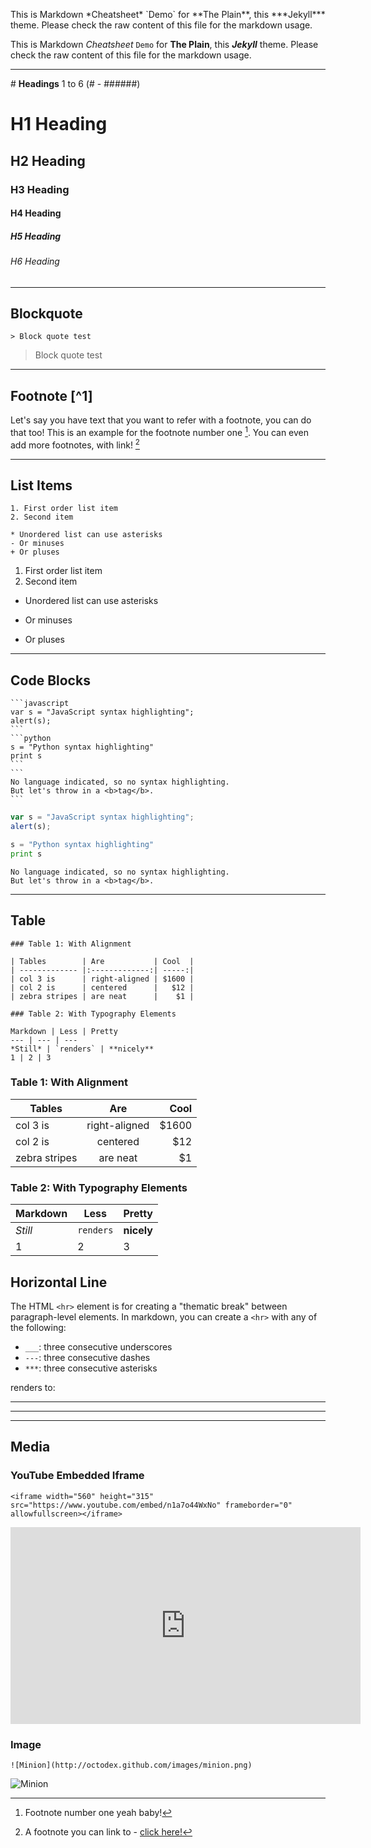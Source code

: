 
This is Markdown \*Cheatsheet* \`Demo\` for \*\*The Plain**, this \*\*\*Jekyll*** theme. Please check the raw content of this file for the markdown usage.

This is Markdown *Cheatsheet* `Demo` for **The Plain**, this ***Jekyll*** theme. Please check the raw content of this file for the markdown usage.

---

\# **Headings** 1 to 6 (# - ######)

# H1 Heading 
## H2 Heading
### H3 Heading
#### H4 Heading
##### H5 Heading
###### H6 Heading

---
## Blockquote

    > Block quote test

> Block quote test

---
## Footnote  [\^1]

Let's say you have text that you want to refer with a footnote, you can do that too! This is an example for the footnote number one [^1]. You can even add more footnotes, with link! [^2]

[^1]: Footnote number one yeah baby!

[^2]: A footnote you can link to - [click here!](#)

---

## List Items

	1. First order list item
	2. Second item
	
	* Unordered list can use asterisks
	- Or minuses
	+ Or pluses

1. First order list item
2. Second item

* Unordered list can use asterisks
- Or minuses
+ Or pluses
	
---

## Code Blocks

	```javascript
	var s = "JavaScript syntax highlighting";
	alert(s);
	```
	```python
	s = "Python syntax highlighting"
	print s
	```
	```
	No language indicated, so no syntax highlighting.
	But let's throw in a <b>tag</b>.
	```

```javascript
var s = "JavaScript syntax highlighting";
alert(s);
```

```python
s = "Python syntax highlighting"
print s
```

```
No language indicated, so no syntax highlighting.
But let's throw in a <b>tag</b>.
```

---
## Table
	
	### Table 1: With Alignment
	
	| Tables        | Are           | Cool  |
	| ------------- |:-------------:| -----:|
	| col 3 is      | right-aligned | $1600 |
	| col 2 is      | centered      |   $12 |
	| zebra stripes | are neat      |    $1 |
	
	### Table 2: With Typography Elements
	
	Markdown | Less | Pretty
	--- | --- | ---
	*Still* | `renders` | **nicely**
	1 | 2 | 3
	
### Table 1: With Alignment

| Tables        | Are           | Cool  |
| ------------- |:-------------:| -----:|
| col 3 is      | right-aligned | $1600 |
| col 2 is      | centered      |   $12 |
| zebra stripes | are neat      |    $1 |

### Table 2: With Typography Elements

Markdown | Less | Pretty
--- | --- | ---
*Still* | `renders` | **nicely**
1 | 2 | 3

## Horizontal Line

The HTML `<hr>` element is for creating a "thematic break" between paragraph-level elements. In markdown, you can create a `<hr>` with any of the following:

* `___`: three consecutive underscores
* `---`: three consecutive dashes
* `***`: three consecutive asterisks

renders to:

___

---

***

## Media

### YouTube Embedded Iframe

	<iframe width="560" height="315" src="https://www.youtube.com/embed/n1a7o44WxNo" frameborder="0" allowfullscreen></iframe>

<iframe width="560" height="315" src="https://www.youtube.com/embed/n1a7o44WxNo" frameborder="0" allowfullscreen></iframe>

### Image

	![Minion](http://octodex.github.com/images/minion.png)

![Minion](http://octodex.github.com/images/minion.png)
